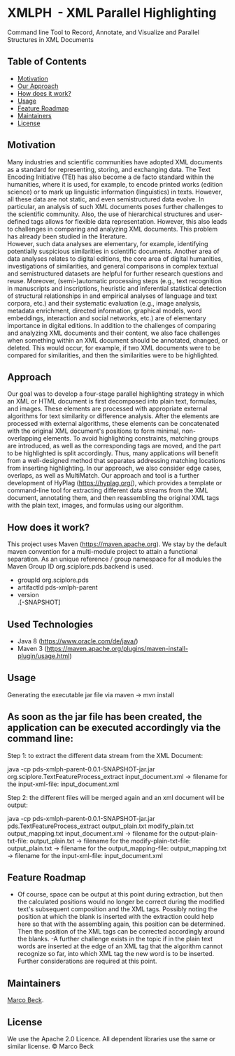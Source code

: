 # XMLPH  - XML Parallel Highlighting

Command line Tool to Record, Annotate, and Visualize and Parallel Structures in XML Documents

## Table of Contents

- [Motivation](#motivation)
- [Our Approach](#our-approach)
- [How does it work?](#how-does-it-work)
- [Usage](#usage)
- [Feature Roadmap](#feature-roadmap)
- [Maintainers](#maintainers)
- [License](#license)


## Motivation
Many industries and scientific communities have adopted XML documents as a standard for representing, storing, and exchanging data. The Text Encoding Initiative (TEI) has also become a de facto standard within the humanities, where it is used, for example, to encode printed works (edition science) or to mark up linguistic information (linguistics) in texts. However, all these data are not static, and even semistructured data evolve. In particular, an analysis of such XML documents poses further challenges to the scientific community. Also, the use of hierarchical structures and user-defined tags allows for flexible data representation. However, this also leads to challenges in comparing and analyzing XML documents. This problem has already been studied in the literature.  
However, such data analyses are elementary, for example, identifying potentially suspicious similarities in scientific documents. Another area of data analyses relates to digital editions, the core area of digital humanities, investigations of similarities, and general comparisons in complex textual and semistructured datasets are helpful for further research questions and reuse. Moreover, (semi-)automatic processing steps (e.g., text recognition in manuscripts and inscriptions, heuristic and inferential statistical detection of structural relationships in and empirical analyses of language and text corpora, etc.) and their systematic evaluation (e.g., image analysis, metadata enrichment, directed information, graphical models, word embeddings, interaction and social networks, etc.) are of elementary importance in digital editions. 
In addition to the challenges of comparing and analyzing XML documents and their content, we also face challenges when something within an XML document should be annotated, changed, or deleted. This would occur, for example, if two XML documents were to be compared for similarities, and then the similarities were to be highlighted.

## Approach
Our goal was to develop a four-stage parallel highlighting strategy in which an XML or HTML document is first decomposed into plain text, formulas, and images. These elements are processed with appropriate external algorithms for text similarity or difference analysis. After the elements are processed with external algorithms, these elements can be concatenated with the original XML document's positions to form minimal, non-overlapping elements. To avoid highlighting constraints, matching groups are introduced, as well as the corresponding tags are moved, and the part to be highlighted is split accordingly.  Thus, many applications will benefit from a well-designed method that separates addressing matching locations from inserting highlighting. In our approach, we also consider edge cases, overlaps, as well as MultiMatch. Our approach and tool is a further development of HyPlag (https://hyplag.org/), which provides a template or command-line tool for extracting different data streams from the XML document, annotating them, and then reassembling the original XML tags with the plain text, images, and formulas using our algorithm. 

## How does it work?

This project uses Maven (https://maven.apache.org). We stay by the default maven convention for a multi-module project to attain a functional separation.
As an unique reference / group namespace for all modules the Maven Group ID org.sciplore.pds.backend is used.
-   groupId org.sciplore.pds
-   artifactId pds-xmlph-parent
-   version <main>.<major>[-SNAPSHOT]
  
  
Used Technologies
-----------------
- Java 8 (https://www.oracle.com/de/java/)
- Maven 3 (https://maven.apache.org/plugins/maven-install-plugin/usage.html)


## Usage

Generating the executable jar file via maven
  -> mvn install

As soon as the jar file has been created, the application can be executed accordingly via the command line:
-----------------------------------------------------------------------------------------------------------

Step 1: to extract the different data stream from the XML Document:

java -cp pds-xmlph-parent-0.0.1-SNAPSHOT-jar.jar org.sciplore.TextFeatureProcess_extract input_document.xml
 -> filename for the input-xml-file:  input_document.xml 

Step 2: the different files will be merged again and an xml document will be output:

java -cp pds-xmlph-parent-0.0.1-SNAPSHOT-jar.jar pds.TextFeatureProcess_extract output_plain.txt modify_plain.txt output_mapping.txt input_document.xml
 -> filename for the output-plain-txt-file:  output_plain.txt
 -> filename for the modify-plain-txt-file:  output_plain.txt
 -> filename for the output_mapping-file:  output_mapping.txt
 -> filename for the input-xml-file:  input_document.xml

## Feature Roadmap
- Of course, space can be output at this point during extraction, but then the calculated positions would no longer be correct during the modified text's subsequent composition and the XML tags. Possibly noting the position at which the blank is inserted with the extraction could help here so that with the assembling again, this position can be determined. Then the position of the XML tags can be corrected accordingly around the blanks.
-A further challenge exists in the topic if in the plain text words are inserted at the edge of an XML tag that the algorithm cannot recognize so far, into which XML tag the new word is to be inserted.  Further considerations are required at this point.

## Maintainers

[Marco Beck](https://github.com/BeckMarco).


## License

We use the Apache 2.0 Licence. All dependent libraries use the same or similar license.
© Marco Beck





